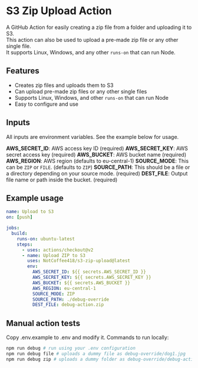 # S3 Zip Upload Action

A GitHub Action for easily creating a zip file from a folder and uploading it to S3.  
This action can also be used to upload a pre-made zip file or any other single file.  
It supports Linux, Windows, and any other `runs-on` that can run Node.

## Features

- Creates zip files and uploads them to S3
- Can upload pre-made zip files or any other single files
- Supports Linux, Windows, and other `runs-on` that can run Node
- Easy to configure and use

## Inputs

All inputs are environment variables. See the example below for usage.

**AWS_SECRET_ID**: AWS access key ID (required)
**AWS_SECRET_KEY**: AWS secret access key (required)
**AWS_BUCKET**: AWS bucket name (required)
**AWS_REGION**: AWS region (defaults to eu-central-1)
**SOURCE_MODE**: This can be `ZIP` or `FILE`. (defaults to `ZIP`)
**SOURCE_PATH**: This should be a file or a directory depending on your source mode. (required)
**DEST_FILE**: Output file name or path inside the bucket. (required)

## Example usage

```yaml
name: Upload to S3
on: [push]

jobs:
  build:
    runs-on: ubuntu-latest
    steps:
      - uses: actions/checkout@v2
      - name: Upload ZIP to S3
        uses: NotCoffee418/s3-zip-upload@latest
        env:
          AWS_SECRET_ID: ${{ secrets.AWS_SECRET_ID }}
          AWS_SECRET_KEY: ${{ secrets.AWS_SECRET_KEY }}
          AWS_BUCKET: ${{ secrets.AWS_BUCKET }}
          AWS_REGION: eu-central-1
          SOURCE_MODE: ZIP
          SOURCE_PATH: ./debug-override
          DEST_FILE: debug-action.zip
```

## Manual action tests

Copy .env.example to .env and modify it.
Commands to run locally:

```bash
npm run debug # run using your .env configuration
npm run debug file # uploads a dummy file as debug-override/dog1.jpg
npm run debug zip # uploads a dummy folder as debug-override/debug-action.zip
```
